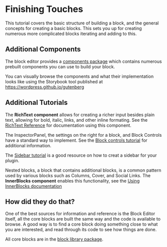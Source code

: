 
# Finishing Touches

This tutorial covers the basic structure of building a block, and the general concepts for creating a basic blocks. This sets you up for creating numerous more complicated blocks iterating and adding to this.

## Additional Components

The block editor provides a [components package](/packages/components/README.md) which contains numerous prebuilt components you can use to build your block.

You can visually browse the components and what their implementation looks like using the Storybook tool published at https://wordpress.github.io/gutenberg

## Additional Tutorials

The **RichText component** allows for creating a richer input besides plain text, allowing for bold, italic, links, and other inline formating. See the [RichText Reference](/docs/designers-developers/developers/richtext.md) for documentation using this component.

The InspectorPanel, the settings on the right for a block, and Block Controls have a standard way to implement. See the [Block controls tutorial](/docs/designers-developers/developers/tutorials/block-tutorial/block-controls-toolbar-and-sidebar.md) for additional information.


The [Sidebar tutorial](/docs/designers-developers/developers/tutorials/plugin-sidebar-0.md) is a good resource on how to creat a sidebar for your plugin.

Nested blocks, a block that contains additional blocks, is a common pattern used by various blocks such as Columns, Cover, and Social Links. The **InnerBlocks component** enables this functionality, see the [Using InnerBlocks documentation](/docs/designers-developers/developers/tutorials/block-tutorial/nested-blocks-inner-blocks.md)

## How did they do that?

One of the best sources for information and reference is the Block Editor itself, all the core blocks are built the same way and the code is available to browse. A good way is to find a core block doing something close to what you are interested, and read through its code to see how things are done.

All core blocks are in the [block library package](https://github.com/WordPress/gutenberg/tree/master/packages/block-library/src).
